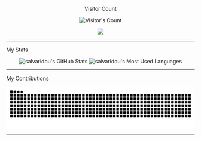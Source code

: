 <div align="center"> 
  <p>Visitor Count</p>
  <img src="https://profile-counter.glitch.me/salvaridou/count.svg" alt="Visitor's Count" />
</div>

<p align="center">
  <img src="https://skillicons.dev/icons?i=python,r,java,html,css" />
</p>

<hr>

My Stats
<br>

<div align=center>
  <img width=390 src="https://github-readme-stats.vercel.app/api?username=salvaridou&theme=transparent&count_private=true&show_icons=true&rank_icon=github&locale=en" alt="salvaridou's GitHub Stats" />
  <img width=325 src="https://github-readme-stats.vercel.app/api/top-langs?username=salvaridou&theme=transparent&layout=donut&hide=css&langs_count=8&border_radius=10&show_icons=true&locale=en" alt="salvaridou's Most Used Languages" />
</div>

<hr>

My Contributions

<div align="center">
  <picture>
    <source media="(prefers-color-scheme: dark)" srcset="https://raw.githubusercontent.com/salvaridou/salvaridou/output/github-contribution-grid-snake-dark.svg" />
    <source media="(prefers-color-scheme: light)" srcset="https://raw.githubusercontent.com/salvaridou/salvaridou/output/github-contribution-grid-snake.svg" />
    <img alt="github-snake" src="https://raw.githubusercontent.com/salvaridou/salvaridou/output/github-contribution-grid-snake.svg" />
  </picture>
</div>

<hr>
